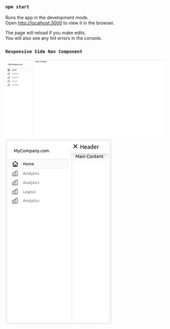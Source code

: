 
### `npm start`

Runs the app in the development mode.\
Open [http://localhost:3000](http://localhost:3000) to view it in the browser.

The page will reload if you make edits.\
You will also see any lint errors in the console.

### `Responsive Side Nav Component`
![Screenshot](images/SideNavWeb.png)
![Screenshot](images/SideNavMobile.png)